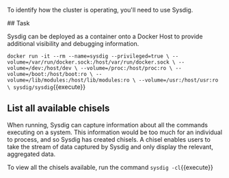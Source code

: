 To identify how the cluster is operating, you'll need to use Sysdig.

## Task

Sysdig can be deployed as a container onto a Docker Host to provide additional visibility and debugging information.

`docker run -it --rm --name=sysdig --privileged=true \
   --volume=/var/run/docker.sock:/host/var/run/docker.sock \
   --volume=/dev:/host/dev \
   --volume=/proc:/host/proc:ro \
   --volume=/boot:/host/boot:ro \
   --volume=/lib/modules:/host/lib/modules:ro \
   --volume=/usr:/host/usr:ro \
   sysdig/sysdig`{{execute}}

## List all available chisels

When running, Sysdig can capture information about all the commands executing on a system. This information would be too much for an individual to process, and so Sysdig has created chisels. A chisel enables users to take the stream of data captured by Sysdig and only display the relevant, aggregated data.

To view all the chisels available, run the command `sysdig -cl`{{execute}}
